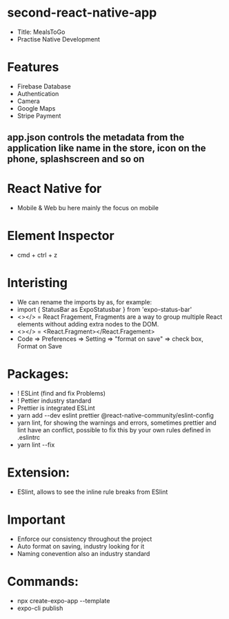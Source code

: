 # second-react-native-app
- Title: MealsToGo
- Practise Native Development

# Features
- Firebase Database
- Authentication
- Camera
- Google Maps
- Stripe Payment


## app.json controls the metadata from the application like name in the store, icon on the phone, splashscreen and so on

# React Native for
- Mobile & Web bu here mainly the focus on mobile

# Element Inspector
- cmd + ctrl + z

# Interisting
- We can rename the imports by as, for example:
- import { StatusBar as ExpoStatusbar } from 'expo-status-bar'
- <></> = React Fragement, Fragments are a way to group multiple React elements without adding extra nodes to the DOM.
- <></> = <React.Fragment></React.Fragement>
- Code => Preferences => Setting => "format on save" => check box, Format on Save

# Packages:
- ! ESLint (find and fix Problems)
- ! Pettier industry standard
- Prettier is integrated ESLint
- yarn add --dev eslint prettier @react-native-community/eslint-config
- yarn lint, for showing the warnings and errors, sometimes prettier and lint have an conflict, possible to fix this by your own rules defined in .eslintrc 
- yarn lint --fix

# Extension:
- ESlint, allows to see the inline rule breaks from ESlint

# Important
- Enforce our consistency throughout the project
- Auto format on saving, industry looking for it
- Naming conevention also an industry standard 

# Commands:
- npx create-expo-app --template
- expo-cli publish